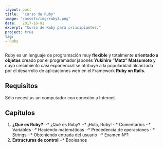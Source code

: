 ```yaml
---
layout: post
title:  "Curso de Ruby"
image: "/assets/img/ruby3.png"
date:   2017-10-01
excerpt: "Curso de Ruby para principiantes."
project: true
tag:
- Ruby
---
```


Ruby es un lenguaje de programación muy **flexible** y totalmente **orientado a objetos** creado por el programador japonés **Yukihiro “Matz” Matsumoto** y cuyo crecimiento casi exponencial se atribuye a la popularidad alcanzada por el desarrollo de aplicaciones web en el Framework **Ruby on Rails**.

## Requisitos

Sólo necesitas un computador con conexión a Internet.

## Capítulos

1. **¿Qué es Ruby?**
⋅⋅* ¿Qué es Ruby?
⋅⋅* ¡Hola, Ruby!
⋅⋅* Comentarios
⋅⋅* Variables
⋅⋅* Haciendo matemáticas
⋅⋅* Precedencia de operaciones
⋅⋅* Strings
⋅⋅* Obteniendo entrada del usuario
⋅⋅* Examen N°1
2. **Estructuras de control**
⋅⋅* Booleanos 
